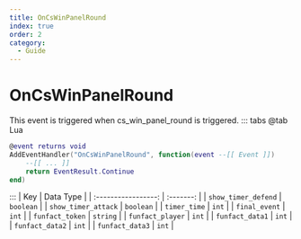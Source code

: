 ```yaml
---
title: OnCsWinPanelRound
index: true
order: 2
category:
  - Guide
---
```


# OnCsWinPanelRound
This event is triggered when cs_win_panel_round is triggered.
::: tabs
@tab Lua
```lua
@event returns void
AddEventHandler("OnCsWinPanelRound", function(event --[[ Event ]])
    --[[ ... ]]
    return EventResult.Continue
end)
```

:::
|         Key         | Data Type |
| :-----------------: | :-------: |
| `show_timer_defend` | `boolean` |
| `show_timer_attack` | `boolean` |
|     `timer_time`    |   `int`   |
|    `final_event`    |   `int`   |
|   `funfact_token`   |  `string` |
|   `funfact_player`  |   `int`   |
|   `funfact_data1`   |   `int`   |
|   `funfact_data2`   |   `int`   |
|   `funfact_data3`   |   `int`   |
